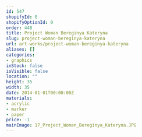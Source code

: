 ```yaml
---
id: 547
shopifyId: 0
shopifyOptionId: 0
order: 448
title: Project Woman Bereginya Kateryna
slug: project-woman-bereginya-kateryna
url: art-works/project-woman-bereginya-kateryna
aliases: []
categories:
- graphics
inStock: false
isVisible: false
location: ""
height: 35
width: 35
date: 2014-01-01T00:00:00Z
materials:
- acrylic
- marker
- paper
price: -1
mainImage: 17_Project_Woman_Bereginya_Kateryna.JPG
---
```

